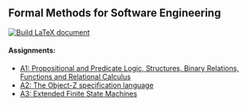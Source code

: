 ## Formal Methods for Software Engineering
[![Build LaTeX document](https://github.com/DukeNgn/Formal-Methods-for-Software-Engineering/actions/workflows/compile-latex.yml/badge.svg?branch=master)](https://github.com/DukeNgn/Formal-Methods-for-Software-Engineering/actions/workflows/compile-latex.yml)

#### Assignments:
+ [A1: Propositional and Predicate Logic, Structures, Binary Relations, Functions and Relational Calculus](./Assignment1)
+ [A2: The Object-Z specification language](./Assignment2)
+ [A3: Extended Finite State Machines](./Assignment3)

